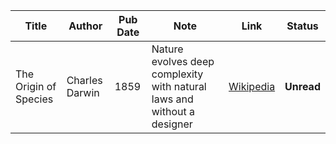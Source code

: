 | Title | Author | Pub Date | Note | Link | Status |
| ----- | ------ | -------- | ---- | ---- | ------ |
| The Origin of Species | Charles Darwin | 1859 | Nature evolves deep complexity with natural laws and without a designer | [Wikipedia](https://en.wikipedia.org/wiki/On_the_Origin_of_Species) | **Unread** |